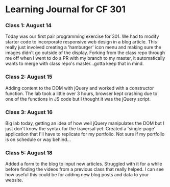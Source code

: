 # Learning Journal for CF 301

### Class 1: August 14
Today was our first pair programming exercise for 301. We had to modify starter code to incorporate responsive web design in a blog article. This really just involved creating a 'hamburger' icon menu and making sure the images didn't go outside of the display.  Forking from the class repo through me off when I went to do a PR with my branch to my master, it automatically wants to merge with class repo's master...gotta keep that in mind.  

### Class 2: August 15
Adding content to the DOM with jQuery and worked with a constructor function. The lab took a little over 3 hours, browser kept crashing due to one of the functions in JS code but I thought it was the jQuery script.


### Class 3: August 16
Big lab today, getting an idea of how well jQuery manipulates the DOM but I just don't know the syntax for the traversal yet. Created a 'single-page' application that I'll have to replicate for my portfolio.  Not sure if my portfolio is on schedule or way behind...

### Class 5: August 18
Added a form to the blog to input new articles.  Struggled with it for a while before finding the videos from a previous class that really helped. I can see how useful this could be for adding new blog posts and data to your website. 
